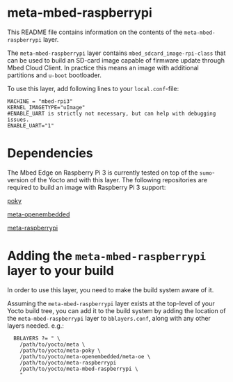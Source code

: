 # meta-mbed-raspberrypi

This README file contains information on the contents of the
`meta-mbed-raspberrypi` layer.

The `meta-mbed-raspberrypi` layer contains `mbed_sdcard_image-rpi-class`
that can be used to build an SD-card image capable of firmware update through
Mbed Cloud Client. In practice this means an image with additional partitions
and `u-boot` bootloader.

To use this layer, add following lines to your `local.conf`-file:

```
MACHINE = "mbed-rpi3"
KERNEL_IMAGETYPE="uImage"
#ENABLE_UART is strictly not necessary, but can help with debugging issues.
ENABLE_UART="1"
```

# Dependencies

The Mbed Edge on Raspberry Pi 3 is currently tested on top of the `sumo`-version
of the Yocto and with this layer. The following repositories are required to build
an image with Raspberry Pi 3 support:

[poky](https://git.yoctoproject.org/cgit/cgit.cgi/poky/)

[meta-openembedded](http://cgit.openembedded.org/meta-openembedded/)

[meta-raspberrypi](https://git.yoctoproject.org/cgit/cgit.cgi/meta-raspberrypi/)

# Adding the `meta-mbed-raspberrypi` layer to your build

In order to use this layer, you need to make the build system aware of
it.

Assuming the `meta-mbed-raspberrypi` layer exists at the top-level of your
Yocto build tree, you can add it to the build system by adding the
location of the `meta-mbed-raspberrypi` layer to `bblayers.conf`,
along with any other layers needed. e.g.:

```
  BBLAYERS ?= " \
    /path/to/yocto/meta \
    /path/to/yocto/meta-poky \
    /path/to/yocto/meta-openembedded/meta-oe \
    /path/to/yocto/meta-raspberrypi
    /path/to/yocto/meta-mbed-raspberrypi \
    "
```
